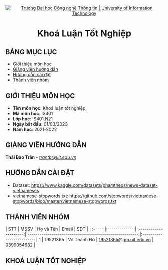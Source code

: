 <!-- Banner -->
<p align="center">
  <a href="https://www.uit.edu.vn/" title="Trường Đại học Công nghệ Thông tin" style="border: none;">
    <img src="https://i.imgur.com/WmMnSRt.png" alt="Trường Đại học Công nghệ Thông tin | University of Information Technology">
  </a>
</p>

<!-- Title -->
<h1 align="center"><b>Khoá Luận Tốt Nghiệp</b></h1>



## BẢNG MỤC LỤC
* [ Giới thiệu môn học](#gioithieumonhoc)
* [ Giảng viên hướng dẫn](#giangvien)
* [ Hướng dẫn cài đặt](#caidat)
* [ Thành viên nhóm](#thanhvien)

## GIỚI THIỆU MÔN HỌC
<a name="gioithieumonhoc"></a>
* **Tên môn học**: Khoá luận tốt nghiệp
* **Mã môn học**: IS401	
* **Lớp học**: IS401.N21
* **Ngày bắt đầu**: 01/03/2023
* **Năm học**: 2021-2022

## GIẢNG VIÊN HƯỚNG DẪN
<a name="giangvien"></a>
**Thái Bảo Trân** - *trantb@uit.edu.vn*

## HƯỚNG DẪN CÀI ĐẶT
<a name="caidat"></a>
* Dataset: https://www.kaggle.com/datasets/phamtheds/news-dataset-vietnameses
* vietnamese-stopwords.txt: https://github.com/stopwords/vietnamese-stopwords/blob/master/vietnamese-stopwords.txt



## THÀNH VIÊN NHÓM
<a name="thanhvien"></a>
| STT    | MSSV          | Họ và Tên              | Email                                                   |  SDT                    |
| :-----:|:-------------:| :---------------------:|:-------------------------------------------------------:|:------------------------:
|   1    | 19521365      | Võ Thành Đô            |  19521365@gm.uit.edu.vn                                 | 0399054682              |

## KHOÁ LUẬN TỐT NGHIỆP



